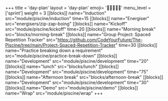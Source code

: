 +++
title = 'day-plan'
layout = 'day-plan'
emoji= '🧑🏾‍🤝‍🧑🏾'
menu_level = ['sprint']
weight = 3
[[blocks]]
name="Induction"
src="module/piscine/induction"
time=15
[[blocks]]
name="Energiser"
src="energisers/zip-zap-boing"
[[blocks]]
name="Kickoff"
src="module/piscine/kickoff"
time=20
[[blocks]]
name="Morning break"
src="blocks/morning-break"
[[blocks]]
name="Group Project: Spaced Repetition Tracker"
src="https://github.com/CodeYourFuture/The-Piscine/tree/main/Project-Spaced-Repetition-Tracker"
time=30
[[blocks]]
name="Practice breaking down a requirement"
src="module/piscine/practice-break-down"
[[blocks]]
name="Development"
src="module/piscine/development"
time="20"
[[blocks]]
name="lunch"
src="blocks/lunch"
[[blocks]]
name="Development"
src="module/piscine/development"
time="75"
[[blocks]]
name="Afternoon break"
src="blocks/afternoon-break"
[[blocks]]
name="Development"
src="module/piscine/development"
time="30"
[[blocks]]
name="Demo"
src="module/piscine/demo"
[[blocks]]
name="Wrap"
src="module/piscine/wrap"
+++
